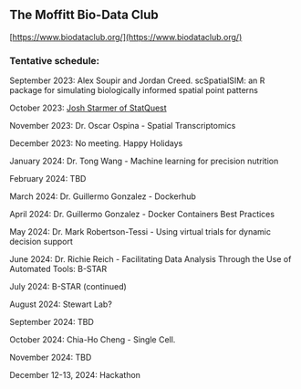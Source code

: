 ## The Moffitt Bio-Data Club
[https://www.biodataclub.org/](https://www.biodataclub.org/)

### Tentative schedule:

September 2023: Alex Soupir and Jordan Creed. scSpatialSIM: an R package for simulating biologically informed spatial point patterns

October 2023: [Josh Starmer of StatQuest](https://www.youtube.com/c/joshstarmer)

November 2023: Dr. Oscar Ospina - Spatial Transcriptomics

December 2023: No meeting. Happy Holidays

January 2024: Dr. Tong Wang - Machine learning for precision nutrition

February 2024: TBD

March 2024: Dr. Guillermo Gonzalez - Dockerhub

April 2024: Dr. Guillermo Gonzalez - Docker Containers Best Practices

May 2024: Dr. Mark Robertson-Tessi - Using virtual trials for dynamic decision support

June 2024: Dr. Richie Reich - Facilitating Data Analysis Through the Use of Automated Tools: B-STAR

July 2024: B-STAR (continued)

August 2024: Stewart Lab?

September 2024: TBD

October 2024: Chia-Ho Cheng - Single Cell.

November 2024: TBD

December 12-13, 2024: Hackathon

